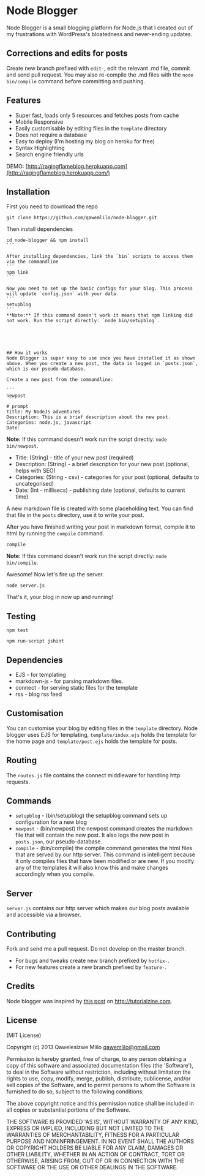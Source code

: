 # Node Blogger

Node Blogger is a small blogging platform for Node.js that I created out of my frustrations with WordPress's bloatedness and never-ending updates. 

## Corrections and edits for posts

Create new branch prefixed with `edit-`, edit the relevant .md file, commit and send pull request. You may also re-compile the .md files with the `node bin/compile` command before committing and pushing.  

## Features
 - Super fast, loads only 5 resources and fetches posts from cache
 - Mobile Responsive
 - Easily customisable by editing files in the `template` directory
 - Does not require a database
 - Easy to deploy (I'm hosting my blog on heroku for free)
 - Syntax Highlighting
 - Search engine friendly urls

DEMO: [http://ragingflameblog.herokuapp.com](http://ragingflameblog.herokuapp.com/)

## Installation

First you need to download the repo
```
git clone https://github.com/qawemlilo/node-blogger.git
```

Then install dependencies
````
cd node-blogger && npm install
```

After installing dependencies, link the `bin` scripts to access them via the commandline
```
npm link
```

Now you need to set up the basic configs for your blog. This process will update `config.json` with your data.
```
setupblog 
```
**Note:** If this command doesn't work it means that npm linking did not work. Run the script directly: `node bin/setupblog`.





## How it works
Node Blogger is super easy to use once you have installed it as shown above. When you create a new post, the data is logged in `posts.json`, which is our pseudo-database.

Create a new post from the commandline:

```
newpost

# prompt
Title: My NodeJS adventures
Description: This is a brief description about the new post.
Categories: node.js, javascript
Date: 
````
**Note:** If this command doesn't work run the script directly: `node bin/newpost`.

 - Title: (String) - title of your new post (required)
 - Description: (String) - a brief description for your new post (optional, helps with SEO)
 - Categories: (String - csv) - categories for your post (optional, defaults to uncategorised)
 - Date: (Int - millisecs) - publishing date (optional, defaults to current time)
 
A new markdown file is created with some placeholding text. You can find that file in the `posts` directory, use it to write your post.

After you have finished writing your post in markdown format, compile it to html by running the `compile` command.

```
compile
```
**Note:** If this command doesn't work run the script directly: `node bin/compile`.

Awesome! Now let's fire up the server.

```
node server.js
```

That's it, your blog in now up and running!


## Testing
 ```
 npm test
 
 npm run-script jshint
 ```


## Dependencies
 - EJS -  for templating
 - markdown-js - for parsing markdown files.
 - connect - for serving static files for the template
 - rss - blog rss feed
 
## Customisation
You can customise your blog by editing files in the `template` directory. Node blogger uses EJS for templating, `template/index.ejs` holds the template for the home page and `template/post.ejs` holds the template for posts. 


## Routing
The `routes.js` file contains the connect middleware for handling http requests.

## Commands
 - `setupblog` - (bin/setupblog) the setupblog command sets up configuration for a new blog 
 - `newpost` - (bin/newpost) the newpost command creates the markdown file that will contain the new post. It also logs the new post in `posts.json`, our pseudo-database.
 - `compile` - (bin/compile) the compile command generates the html files that are served by our http server. This command is intelligent because it only compiles files that have been modified or are new. If you modify any of the templates it will also know this and make changes accordingly when you compile.

## Server
`server.js` contains our http server which makes our blog posts available and accessible via a browser.


## Contributing
Fork and send me a pull request. Do not develop on the master branch.

 - For bugs and tweaks create new branch prefixed by `hotfix-`.
 - For new features create a new branch prefixed by `feature-`.
 

        
  
## Credits
Node blogger was inspired by [this post](http://tutorialzine.com/2013/03/simple-php-blogging-system) on http://tutorialzine.com.







## License

(MIT License)

Copyright (c) 2013 Qawelesizwe Mlilo <qawemlilo@gmail.com>

Permission is hereby granted, free of charge, to any person obtaining a copy of this software and associated documentation files (the 'Software'), to deal in the Software without restriction, including without limitation the rights to use, copy, modify, merge, publish, distribute, sublicense, and/or sell copies of the Software, and to permit persons to whom the Software is furnished to do so, subject to the following conditions:

The above copyright notice and this permission notice shall be included in all copies or substantial portions of the Software.

THE SOFTWARE IS PROVIDED 'AS IS', WITHOUT WARRANTY OF ANY KIND, EXPRESS OR IMPLIED, INCLUDING BUT NOT LIMITED TO THE WARRANTIES OF MERCHANTABILITY, FITNESS FOR A PARTICULAR PURPOSE AND NONINFRINGEMENT. IN NO EVENT SHALL THE AUTHORS OR COPYRIGHT HOLDERS BE LIABLE FOR ANY CLAIM, DAMAGES OR OTHER LIABILITY, WHETHER IN AN ACTION OF CONTRACT, TORT OR OTHERWISE, ARISING FROM, OUT OF OR IN CONNECTION WITH THE SOFTWARE OR THE USE OR OTHER DEALINGS IN THE SOFTWARE.

